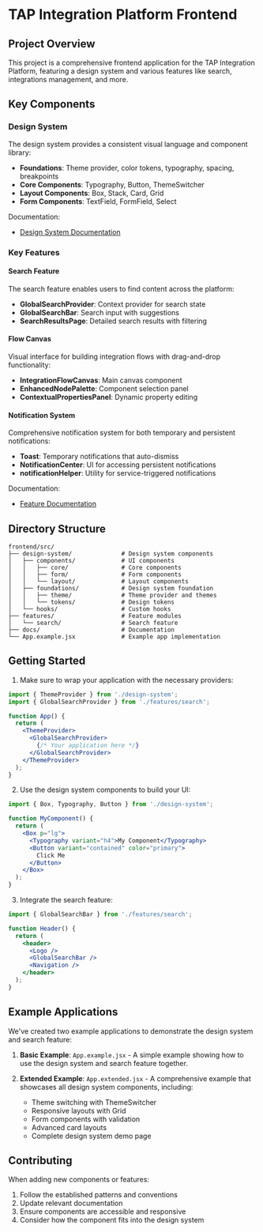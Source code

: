 # TAP Integration Platform Frontend

## Project Overview

This project is a comprehensive frontend application for the TAP Integration Platform, featuring a design system and various features like search, integrations management, and more.

## Key Components

### Design System

The design system provides a consistent visual language and component library:

- **Foundations**: Theme provider, color tokens, typography, spacing, breakpoints
- **Core Components**: Typography, Button, ThemeSwitcher
- **Layout Components**: Box, Stack, Card, Grid
- **Form Components**: TextField, FormField, Select

Documentation:
- [Design System Documentation](./design-system/README.md)

### Key Features

#### Search Feature

The search feature enables users to find content across the platform:

- **GlobalSearchProvider**: Context provider for search state
- **GlobalSearchBar**: Search input with suggestions
- **SearchResultsPage**: Detailed search results with filtering

#### Flow Canvas

Visual interface for building integration flows with drag-and-drop functionality:

- **IntegrationFlowCanvas**: Main canvas component
- **EnhancedNodePalette**: Component selection panel
- **ContextualPropertiesPanel**: Dynamic property editing

#### Notification System

Comprehensive notification system for both temporary and persistent notifications:

- **Toast**: Temporary notifications that auto-dismiss
- **NotificationCenter**: UI for accessing persistent notifications
- **notificationHelper**: Utility for service-triggered notifications

Documentation:
- [Feature Documentation](./docs/features/README.md)

## Directory Structure

```
frontend/src/
├── design-system/              # Design system components
│   ├── components/             # UI components
│   │   ├── core/               # Core components
│   │   ├── form/               # Form components
│   │   └── layout/             # Layout components
│   ├── foundations/            # Design system foundation
│   │   ├── theme/              # Theme provider and themes
│   │   └── tokens/             # Design tokens
│   └── hooks/                  # Custom hooks
├── features/                   # Feature modules
│   └── search/                 # Search feature
├── docs/                       # Documentation
└── App.example.jsx             # Example app implementation
```

## Getting Started

1. Make sure to wrap your application with the necessary providers:

```jsx
import { ThemeProvider } from './design-system';
import { GlobalSearchProvider } from './features/search';

function App() {
  return (
    <ThemeProvider>
      <GlobalSearchProvider>
        {/* Your application here */}
      </GlobalSearchProvider>
    </ThemeProvider>
  );
}
```

2. Use the design system components to build your UI:

```jsx
import { Box, Typography, Button } from './design-system';

function MyComponent() {
  return (
    <Box p="lg">
      <Typography variant="h4">My Component</Typography>
      <Button variant="contained" color="primary">
        Click Me
      </Button>
    </Box>
  );
}
```

3. Integrate the search feature:

```jsx
import { GlobalSearchBar } from './features/search';

function Header() {
  return (
    <header>
      <Logo />
      <GlobalSearchBar />
      <Navigation />
    </header>
  );
}
```

## Example Applications

We've created two example applications to demonstrate the design system and search feature:

1. **Basic Example**: `App.example.jsx` - A simple example showing how to use the design system and search feature together.

2. **Extended Example**: `App.extended.jsx` - A comprehensive example that showcases all design system components, including:
   - Theme switching with ThemeSwitcher
   - Responsive layouts with Grid
   - Form components with validation
   - Advanced card layouts
   - Complete design system demo page

## Contributing

When adding new components or features:

1. Follow the established patterns and conventions
2. Update relevant documentation
3. Ensure components are accessible and responsive
4. Consider how the component fits into the design system